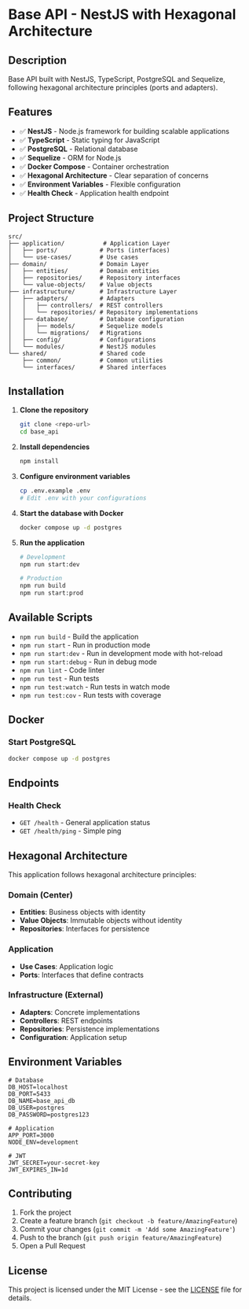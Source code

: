 # Base API - NestJS with Hexagonal Architecture

## Description

Base API built with NestJS, TypeScript, PostgreSQL and Sequelize, following hexagonal architecture principles (ports and adapters).

## Features

- ✅ **NestJS** - Node.js framework for building scalable applications
- ✅ **TypeScript** - Static typing for JavaScript
- ✅ **PostgreSQL** - Relational database
- ✅ **Sequelize** - ORM for Node.js
- ✅ **Docker Compose** - Container orchestration
- ✅ **Hexagonal Architecture** - Clear separation of concerns
- ✅ **Environment Variables** - Flexible configuration
- ✅ **Health Check** - Application health endpoint

## Project Structure

```
src/
├── application/           # Application Layer
│   ├── ports/            # Ports (interfaces)
│   └── use-cases/        # Use cases
├── domain/               # Domain Layer
│   ├── entities/         # Domain entities
│   ├── repositories/     # Repository interfaces
│   └── value-objects/    # Value objects
├── infrastructure/       # Infrastructure Layer
│   ├── adapters/         # Adapters
│   │   ├── controllers/  # REST controllers
│   │   └── repositories/ # Repository implementations
│   ├── database/         # Database configuration
│   │   ├── models/       # Sequelize models
│   │   └── migrations/   # Migrations
│   ├── config/           # Configurations
│   └── modules/          # NestJS modules
└── shared/               # Shared code
    ├── common/           # Common utilities
    └── interfaces/       # Shared interfaces
```

## Installation

1. **Clone the repository**
   ```bash
   git clone <repo-url>
   cd base_api
   ```

2. **Install dependencies**
   ```bash
   npm install
   ```

3. **Configure environment variables**
   ```bash
   cp .env.example .env
   # Edit .env with your configurations
   ```

4. **Start the database with Docker**
   ```bash
   docker compose up -d postgres
   ```

5. **Run the application**
   ```bash
   # Development
   npm run start:dev
   
   # Production
   npm run build
   npm run start:prod
   ```

## Available Scripts

- `npm run build` - Build the application
- `npm run start` - Run in production mode
- `npm run start:dev` - Run in development mode with hot-reload
- `npm run start:debug` - Run in debug mode
- `npm run lint` - Code linter
- `npm run test` - Run tests
- `npm run test:watch` - Run tests in watch mode
- `npm run test:cov` - Run tests with coverage

## Docker

### Start PostgreSQL
```bash
docker compose up -d postgres
```

## Endpoints

### Health Check
- `GET /health` - General application status
- `GET /health/ping` - Simple ping

## Hexagonal Architecture

This application follows hexagonal architecture principles:

### Domain (Center)
- **Entities**: Business objects with identity
- **Value Objects**: Immutable objects without identity
- **Repositories**: Interfaces for persistence

### Application
- **Use Cases**: Application logic
- **Ports**: Interfaces that define contracts

### Infrastructure (External)
- **Adapters**: Concrete implementations
- **Controllers**: REST endpoints
- **Repositories**: Persistence implementations
- **Configuration**: Application setup

## Environment Variables

```env
# Database
DB_HOST=localhost
DB_PORT=5433
DB_NAME=base_api_db
DB_USER=postgres
DB_PASSWORD=postgres123

# Application
APP_PORT=3000
NODE_ENV=development

# JWT
JWT_SECRET=your-secret-key
JWT_EXPIRES_IN=1d
```

## Contributing

1. Fork the project
2. Create a feature branch (`git checkout -b feature/AmazingFeature`)
3. Commit your changes (`git commit -m 'Add some AmazingFeature'`)
4. Push to the branch (`git push origin feature/AmazingFeature`)
5. Open a Pull Request

## License

This project is licensed under the MIT License - see the [LICENSE](LICENSE) file for details.
